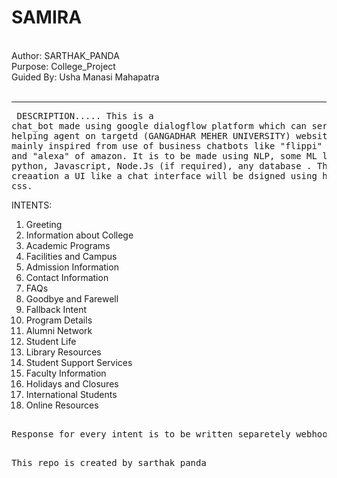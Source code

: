 # SAMIRA
<br> Author: SARTHAK_PANDA <br>
Purpose: College_Project <br>
Guided By: Usha Manasi Mahapatra<br>
<br><hr><pre>
  DESCRIPTION.....
  This is a chat_bot made using google dialogflow platform which can serve as helping agent on 
  targetd (GANGADHAR MEHER UNIVERSITY) website. It is mainly inspired from use of business chatbots 
  like "flippi" of flipkart and "alexa" of amazon. It is to be made using NLP, some ML libreries of python, 
  Javascript, Node.Js (if required), any database . Then after creaation a UI like a chat interface will be dsigned
  using html and css.</pre>
  
INTENTS:
  <ol> 
    <li> Greeting
    <li> Information about College
    <li> Academic Programs
    <li> Facilities and Campus
    <li> Admission Information
    <li> Contact Information
    <li> FAQs
    <li> Goodbye and Farewell
    <li> Fallback Intent
    <li> Program Details
    <li> Alumni Network
    <li> Student Life
    <li> Library Resources
    <li> Student Support Services
    <li> Faculty Information
    <li> Holidays and Closures
    <li> International Students
    <li> Online Resources
    </li> </ol>
<pre> 
Response for every intent is to be written separetely webhook call is attached if necessary. 

This repo is created by sarthak panda